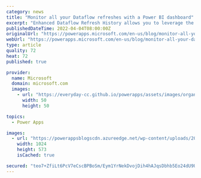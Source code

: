 ```yaml
---
category: news
title: "Monitor all your Dataflow refreshes with a Power BI dashboard"
excerpt: "Enhanced Dataflow Refresh History allows you to leverage the managed dataverse tables to view and monitor your dataflow refreshes in your environment.  "
publishedDateTime: 2022-04-04T08:00:00Z
originalUrl: "https://powerapps.microsoft.com/en-us/blog/monitor-all-your-dataflow-refreshes-with-a-power-bi-dashboard/"
webUrl: "https://powerapps.microsoft.com/en-us/blog/monitor-all-your-dataflow-refreshes-with-a-power-bi-dashboard/"
type: article
quality: 72
heat: 72
published: true

provider:
  name: Microsoft
  domain: microsoft.com
  images:
    - url: "https://everyday-cc.github.io/powerapps/assets/images/organizations/microsoft.com-50x50.jpg"
      width: 50
      height: 50

topics:
  - Power Apps

images:
  - url: "https://powerappsblogscdn.azureedge.net/wp-content/uploads/2022/03/Refresh-History-PBI-Dashboard-1024x573.png"
    width: 1024
    height: 573
    isCached: true

secured: "teo7+ZfiLt6PcV7eCscBPBoSm/Eym1YrNekDvojDih4hAJqsDbhb5Eo24dU9Ud/RPcbjs/H/3qDmaAHHlqhsunXrZk8pMwJq2pp27WMI1s30U3T7tWl7XsGMsknWJ+L1li85M5MWKSf7OlluQvTP51VMgV9pQUOXeAlmHSjCb2AcIjSBZZQetTIhssvi6qzZDsAxUpOSP23XIbjsEfdZaW/Dixs9AFv31r0+Pi4hM8EjfbIzbCtF3N157bagXx59QfTVpCuP8kskUe1EGl3W80TLlhWsTyrDEHVwj3XtLfgC7H0DWL+2c2oAWr9wsZhfljHW8BF1ZNQKQoB8UGpRmj4Ule1tuxsQCKj3NSlK69U=;UH/qc0FcuW6B6i5p+PjsXA=="
---
```


